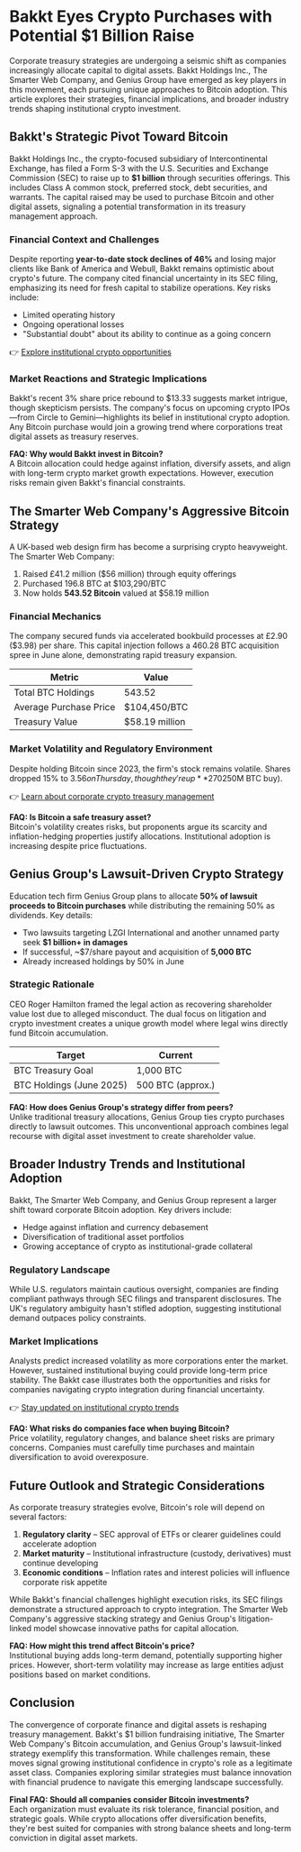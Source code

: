 # Bakkt Eyes Crypto Purchases with Potential $1 Billion Raise  

Corporate treasury strategies are undergoing a seismic shift as companies increasingly allocate capital to digital assets. Bakkt Holdings Inc., The Smarter Web Company, and Genius Group have emerged as key players in this movement, each pursuing unique approaches to Bitcoin adoption. This article explores their strategies, financial implications, and broader industry trends shaping institutional crypto investment.  

## Bakkt's Strategic Pivot Toward Bitcoin  

Bakkt Holdings Inc., the crypto-focused subsidiary of Intercontinental Exchange, has filed a Form S-3 with the U.S. Securities and Exchange Commission (SEC) to raise up to **$1 billion** through securities offerings. This includes Class A common stock, preferred stock, debt securities, and warrants. The capital raised may be used to purchase Bitcoin and other digital assets, signaling a potential transformation in its treasury management approach.  

### Financial Context and Challenges  
Despite reporting **year-to-date stock declines of 46%** and losing major clients like Bank of America and Webull, Bakkt remains optimistic about crypto's future. The company cited financial uncertainty in its SEC filing, emphasizing its need for fresh capital to stabilize operations. Key risks include:  
- Limited operating history  
- Ongoing operational losses  
- "Substantial doubt" about its ability to continue as a going concern  

👉 [Explore institutional crypto opportunities](https://bit.ly/okx-bonus)  

### Market Reactions and Strategic Implications  
Bakkt's recent 3% share price rebound to $13.33 suggests market intrigue, though skepticism persists. The company's focus on upcoming crypto IPOs—from Circle to Gemini—highlights its belief in institutional crypto adoption. Any Bitcoin purchase would join a growing trend where corporations treat digital assets as treasury reserves.  

**FAQ: Why would Bakkt invest in Bitcoin?**  
A Bitcoin allocation could hedge against inflation, diversify assets, and align with long-term crypto market growth expectations. However, execution risks remain given Bakkt's financial constraints.  

## The Smarter Web Company's Aggressive Bitcoin Strategy  

A UK-based web design firm has become a surprising crypto heavyweight. The Smarter Web Company:  
1. Raised £41.2 million ($56 million) through equity offerings  
2. Purchased 196.8 BTC at $103,290/BTC  
3. Now holds **543.52 Bitcoin** valued at $58.19 million  

### Financial Mechanics  
The company secured funds via accelerated bookbuild processes at £2.90 ($3.98) per share. This capital injection follows a 460.28 BTC acquisition spree in June alone, demonstrating rapid treasury expansion.  

| Metric | Value |  
|--------|-------|  
| Total BTC Holdings | 543.52 |  
| Average Purchase Price | $104,450/BTC |  
| Treasury Value | $58.19 million |  

### Market Volatility and Regulatory Environment  
Despite holding Bitcoin since 2023, the firm's stock remains volatile. Shares dropped 15% to $3.56 on Thursday, though they're up **270% year-to-date**. Regulatory ambiguity in the UK hasn't deterred adoption, as evidenced by similar moves from Vinanz (37.72 BTC purchase) and Abraxas Capital ($250M BTC buy).  

👉 [Learn about corporate crypto treasury management](https://bit.ly/okx-bonus)  

**FAQ: Is Bitcoin a safe treasury asset?**  
Bitcoin's volatility creates risks, but proponents argue its scarcity and inflation-hedging properties justify allocations. Institutional adoption is increasing despite price fluctuations.  

## Genius Group's Lawsuit-Driven Crypto Strategy  

Education tech firm Genius Group plans to allocate **50% of lawsuit proceeds to Bitcoin purchases** while distributing the remaining 50% as dividends. Key details:  
- Two lawsuits targeting LZGI International and another unnamed party seek **$1 billion+ in damages**  
- If successful, ~$7/share payout and acquisition of **5,000 BTC**  
- Already increased holdings by 50% in June  

### Strategic Rationale  
CEO Roger Hamilton framed the legal action as recovering shareholder value lost due to alleged misconduct. The dual focus on litigation and crypto investment creates a unique growth model where legal wins directly fund Bitcoin accumulation.  

| Target | Current |  
|--------|---------|  
| BTC Treasury Goal | 1,000 BTC |  
| BTC Holdings (June 2025) | 500 BTC (approx.) |  

**FAQ: How does Genius Group's strategy differ from peers?**  
Unlike traditional treasury allocations, Genius Group ties crypto purchases directly to lawsuit outcomes. This unconventional approach combines legal recourse with digital asset investment to create shareholder value.  

## Broader Industry Trends and Institutional Adoption  

Bakkt, The Smarter Web Company, and Genius Group represent a larger shift toward corporate Bitcoin adoption. Key drivers include:  
- Hedge against inflation and currency debasement  
- Diversification of traditional asset portfolios  
- Growing acceptance of crypto as institutional-grade collateral  

### Regulatory Landscape  
While U.S. regulators maintain cautious oversight, companies are finding compliant pathways through SEC filings and transparent disclosures. The UK's regulatory ambiguity hasn't stifled adoption, suggesting institutional demand outpaces policy constraints.  

### Market Implications  
Analysts predict increased volatility as more corporations enter the market. However, sustained institutional buying could provide long-term price stability. The Bakkt case illustrates both the opportunities and risks for companies navigating crypto integration during financial uncertainty.  

👉 [Stay updated on institutional crypto trends](https://bit.ly/okx-bonus)  

**FAQ: What risks do companies face when buying Bitcoin?**  
Price volatility, regulatory changes, and balance sheet risks are primary concerns. Companies must carefully time purchases and maintain diversification to avoid overexposure.  

## Future Outlook and Strategic Considerations  

As corporate treasury strategies evolve, Bitcoin's role will depend on several factors:  
1. **Regulatory clarity** – SEC approval of ETFs or clearer guidelines could accelerate adoption  
2. **Market maturity** – Institutional infrastructure (custody, derivatives) must continue developing  
3. **Economic conditions** – Inflation rates and interest policies will influence corporate risk appetite  

While Bakkt's financial challenges highlight execution risks, its SEC filings demonstrate a structured approach to crypto integration. The Smarter Web Company's aggressive stacking strategy and Genius Group's litigation-linked model showcase innovative paths for capital allocation.  

**FAQ: How might this trend affect Bitcoin's price?**  
Institutional buying adds long-term demand, potentially supporting higher prices. However, short-term volatility may increase as large entities adjust positions based on market conditions.  

## Conclusion  

The convergence of corporate finance and digital assets is reshaping treasury management. Bakkt's $1 billion fundraising initiative, The Smarter Web Company's Bitcoin accumulation, and Genius Group's lawsuit-linked strategy exemplify this transformation. While challenges remain, these moves signal growing institutional confidence in crypto's role as a legitimate asset class. Companies exploring similar strategies must balance innovation with financial prudence to navigate this emerging landscape successfully.  

**Final FAQ: Should all companies consider Bitcoin investments?**  
Each organization must evaluate its risk tolerance, financial position, and strategic goals. While crypto allocations offer diversification benefits, they're best suited for companies with strong balance sheets and long-term conviction in digital asset markets.